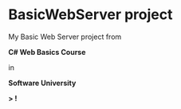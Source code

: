 # BasicWebServer project

My Basic Web Server project from <p><b>C# Web Basics Course</b></p> in <p><b>Software University<p><b>> ! 